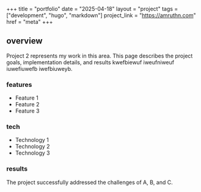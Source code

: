 +++
title = "portfolio"
date = "2025-04-18"
layout = "project"
tags = ["development", "hugo", "markdown"]
project_link = "https://amruthn.com"
href = "meta"
+++

## overview

Project 2 represents my work in this area. This page describes the project goals, implementation details, and results kwefbiewuf iweufniweuf iuwefiuwefb iwefbiuweyb.

### features

- Feature 1
- Feature 2
- Feature 3

### tech

- Technology 1
- Technology 2
- Technology 3

### results

The project successfully addressed the challenges of A, B, and C. 
